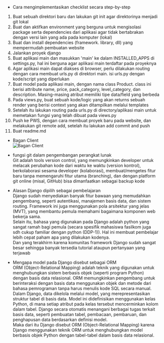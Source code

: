 - Cara mengimplementasikan checklist secara step-by-step
1. Buat sebuah direktori baru dan lakukan git init agar direktorinya menjadi git lokal
2. Buat dan aktifkan environment yang berguna untuk mengisolasi package serta dependencies dari aplikasi agar tidak bertabrakan dengan versi lain yang ada pada komputer (lokal)
3. Buat dan install dependencies (framework. library, dll) yang mempermudah pembuatan website
4. Jalankan proyek django 
5. Buat aplikasi main dan masukkan 'main' ke dalam INSTALLED_APPS di settings.py, hal ini berguna agar aplikasi main terdaftar pada proyeknya
6. Agar aplikasi main dapat diakses di browser, perlu dilakukan routing dengan cara membuat urls.py di direktori main. isi urls.py dengan kode/script yang diperlukan
7. Buat model pada aplikasi main, dengan nama class Product. class ini berisi attribute name, price, pack_category, level_category, dan description. Masing-masing atribut memiliki tipe data/field yang berbeda
8. Pada views.py, buat sebuah kode/logic yang akan returns sebuah render yang berisi context yang akan ditampilkan melalui templates
9. Setelah itu lakukan routing pada urls.py di directory/aplikasi main untuk memetakan fungsi yang telah dibuat pada views.py
10. Push ke PWS, dengan cara membuat proyek baru pada website, dan melakukan git remote add, setelah itu lakukan add commit and push
11. Buat readme.md

- Bagan Client  
![Bagan Client](https://www.figma.com/board/SLEDTraRPVR9l8XAqtwOvP/Untitled?node-id=0-1&t=DwSLEpLZNAcZW4oV-1)


- fungsi git dalam pengembangan perangkat lunak  
Git adalah tools version control, yang memungkinkan developer untuk melacak perubahan kode dari waktu ke waktu (version kontrol), berkolaborasi sesama developer (kolaborasi), membuat/mengetes fitur baru tanpa memengaruhi fitur utama (branching), dan dengan platform git online (misal, GitHub) bisa dimanfaatkan sebagai backup kode

- Alasan Django dipilih sebagai pembelajaran  
Django sudah menyediakan banyak fitur bawaan yang memudahkan pengembang, seperti autentikasi, manajemen basis data, dan sistem routing. Framework ini juga menggunakan pola arsitektur yang jelas (MVT), yang membantu pemula memahami bagaimana komponen web bekerja sama.  
Selain itu, bahasa yang digunakan pada Django adalah python yang sangat ramah bagi pemula (secara spesifik mahasiswa fasilkom juga sdh cukup familiar dengan python (DDP-1)). Hal ini membuat pembelajar lebih cepat paham apa yang dilakukan kodenya.  
Dan yang terakhirm karena komunitas framework Django sudah sangat besar sehingga banyak tersedia tutorial ataupun pertanyaan yang terjawab

- Mengapa model pada Django disebut sebagai ORM  
ORM (Object-Relational Mapping) adalah teknik yang digunakan untuk menghubungkan sistem berbasis objek (seperti program Python) dengan basis data relasional. ORM memungkinkan pengembang untuk berinteraksi dengan basis data menggunakan objek dan metode dari bahasa pemrograman tanpa harus menulis kode SQL secara manual.  
Dalam Django, data dikelola melalui model, yang merepresentasikan struktur tabel di basis data. Model ini didefinisikan menggunakan kelas Python, di mana setiap atribut pada kelas tersebut mencerminkan kolom dalam tabel. Django secara otomatis menangani berbagai tugas terkait basis data, seperti pembuatan tabel, pembacaan, pembaruan, dan penghapusan data berdasarkan definisi model.  
Maka dari itu Django disebut ORM (Object-Relational Mapping) karena Django menggunakan teknik ORM untuk menghubungkan model berbasis objek Python dengan tabel-tabel dalam basis data relasional.